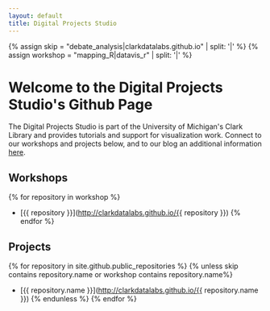 ```yaml
---
layout: default
title: Digital Projects Studio
---
```


{% assign skip = "debate_analysis|clarkdatalabs.github.io" | split: '|'  %}
{% assign workshop = "mapping_R|datavis_r" | split: '|'  %}

# Welcome to the Digital Projects Studio's Github Page

The Digital Projects Studio is part of the University of Michigan's Clark Library and provides tutorials and support for visualization work. Connect to our workshops and projects below, and to our blog an additional information [here](https://digitalprojectstudio.wordpress.com/).

## Workshops

{% for repository in workshop %}
 * [{{ repository }}](http://clarkdatalabs.github.io/{{ repository }})
{% endfor %}

## Projects

{% for repository in site.github.public_repositories %}
 {% unless skip contains repository.name or workshop contains repository.name%}
  * [{{ repository.name }}](http://clarkdatalabs.github.io/{{ repository.name }})
 {% endunless %}
{% endfor %}


